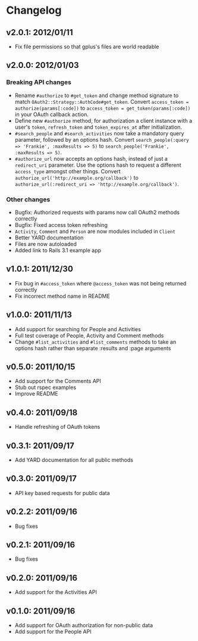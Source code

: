 # Changelog

## v2.0.1: 2012/01/11

* Fix file permissions so that gplus's files are world readable

## v2.0.0: 2012/01/03

### Breaking API changes

* Rename `#authorize` to `#get_token` and change method signature to match `OAuth2::Strategy::AuthCode#get_token`.
  Convert `access_token = authorize(params[:code])` to `access_token = get_token(params[:code])` in your OAuth callback action.
* Define new `#authorize` method, for authorization a client instance with a user's `token`, `refresh_token` and `token_expires_at` after initialization.
* `#search_people` and `#search_activities` now take a mandatory query parameter, followed by an options hash.
  Convert `search_people(:query => 'Frankie', :maxResults => 5)` to `search_people('Frankie', :maxResults => 5)`.
* `#authorize_url` now accepts an options hash, instead of just a `redirect_uri` parameter. Use the options hash to request a different `access_type` amongst other things.
  Convert `authorize_url('http://example.org/callback')` to `authorize_url(:redirect_uri => 'http://example.org/callback')`.

### Other changes

* Bugfix: Authorized requests with params now call OAuth2 methods correctly
* Bugfix: Fixed access token refreshing
* `Activity`, `Comment` and `Person` are now modules included in `Client`
* Better YARD documentation
* Files are now autoloaded
* Added link to Rails 3.1 example app

## v1.0.1: 2011/12/30

* Fix bug in `#access_token` where `@access_token` was not being returned correctly
* Fix incorrect method name in README

## v1.0.0: 2011/11/13

* Add support for searching for People and Activities
* Full test coverage of People, Activity and Comment methods
* Change `#list_activities` and `#list_comments` methods to take an options hash rather than separate :results and :page arguments

## v0.5.0: 2011/10/15

* Add support for the Comments API
* Stub out rspec examples
* Improve README

## v0.4.0: 2011/09/18

* Handle refreshing of OAuth tokens

## v0.3.1: 2011/09/17

* Add YARD documentation for all public methods

## v0.3.0: 2011/09/17

* API key based requests for public data

## v0.2.2: 2011/09/16

* Bug fixes

## v0.2.1: 2011/09/16

* Bug fixes

## v0.2.0: 2011/09/16

* Add support for the Activities API

## v0.1.0: 2011/09/16

* Add support for OAuth authorization for non-public data
* Add support for the People API

